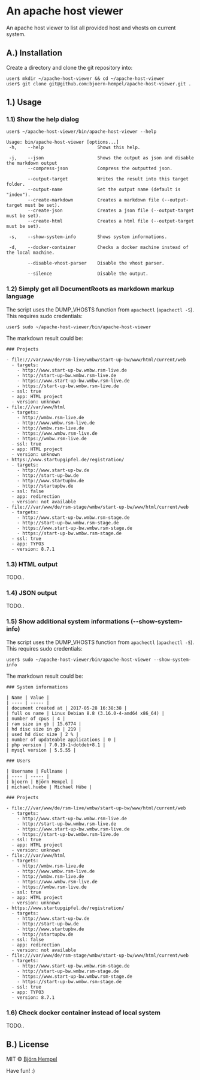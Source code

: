 # An apache host viewer

An apache host viewer to list all provided host and vhosts on current system.

## A.) Installation

Create a directory and clone the git repository into:

```
user$ mkdir ~/apache-host-viewer && cd ~/apache-host-viewer
user$ git clone git@github.com:bjoern-hempel/apache-host-viewer.git .
```

## 1.) Usage

### 1.1) Show the help dialog

```
user$ ~/apache-host-viewer/bin/apache-host-viewer --help

Usage: bin/apache-host-viewer [options...]
 -h,    --help                    Shows this help.

 -j,    --json                    Shows the output as json and disable the markdown output
        --compress-json           Compress the outputted json.

        --output-target           Writes the result into this target folder.
        --output-name             Set the output name (default is "index").
        --create-markdown         Creates a markdown file (--output-target must be set).
        --create-json             Creates a json file (--output-target must be set).
        --create-html             Creates a html file (--output-target must be set).

 -s,    --show-system-info        Shows system informations.

 -d,    --docker-container        Checks a docker machine instead of the local machine.

        --disable-vhost-parser    Disable the vhost parser.

        --silence                 Disable the output.
```

### 1.2) Simply get all DocumentRoots as markdown markup language

The script uses the DUMP_VHOSTS function from `apachectl` (`apachectl -S`). This requires sudo credentials:

```
user$ sudo ~/apache-host-viewer/bin/apache-host-viewer
```

The markdown result could be:

```
### Projects

- file:///var/www/de/rsm-live/wmbw/start-up-bw/www/html/current/web
  - targets:
    - http://www.start-up-bw.wmbw.rsm-live.de
    - http://start-up-bw.wmbw.rsm-live.de
    - https://www.start-up-bw.wmbw.rsm-live.de
    - https://start-up-bw.wmbw.rsm-live.de
  - ssl: true
  - app: HTML project
  - version: unknown
- file:///var/www/html
  - targets:
    - http://wmbw.rsm-live.de
    - http://www.wmbw.rsm-live.de
    - http://wmbw.rsm-live.de
    - https://www.wmbw.rsm-live.de
    - https://wmbw.rsm-live.de
  - ssl: true
  - app: HTML project
  - version: unknown
- https://www.startupgipfel.de/registration/
  - targets:
    - http://www.start-up-bw.de
    - http://start-up-bw.de
    - http://www.startupbw.de
    - http://startupbw.de
  - ssl: false
  - app: redirection
  - version: not available
- file:///var/www/de/rsm-stage/wmbw/start-up-bw/www/html/current/web
  - targets:
    - http://www.start-up-bw.wmbw.rsm-stage.de
    - http://start-up-bw.wmbw.rsm-stage.de
    - https://www.start-up-bw.wmbw.rsm-stage.de
    - https://start-up-bw.wmbw.rsm-stage.de
  - ssl: true
  - app: TYPO3
  - version: 8.7.1
```

### 1.3) HTML output

TODO..

### 1.4) JSON output

TODO..

### 1.5) Show additional system informations (--show-system-info)

The script uses the DUMP_VHOSTS function from `apachectl` (`apachectl -S`). This requires sudo credentials:

```
user$ sudo ~/apache-host-viewer/bin/apache-host-viewer --show-system-info
```

The markdown result could be:

```
### System informations

| Name | Value |
| ---- | ----- |
| document created at | 2017-05-28 16:38:38 |
| full os name | Linux Debian 8.8 (3.16.0-4-amd64 x86_64) |
| number of cpus | 4 |
| ram size in gb | 15.6774 |
| hd disc size in gb | 219 |
| used hd disc size | 2 % |
| number of updateable applications | 0 |
| php version | 7.0.19-1~dotdeb+8.1 |
| mysql version | 5.5.55 |

### Users

| Username | Fullname |
| ---- | ----- |
| bjoern | Björn Hempel |
| michael.huebe | Michael Hübe |

### Projects

- file:///var/www/de/rsm-live/wmbw/start-up-bw/www/html/current/web
  - targets:
    - http://www.start-up-bw.wmbw.rsm-live.de
    - http://start-up-bw.wmbw.rsm-live.de
    - https://www.start-up-bw.wmbw.rsm-live.de
    - https://start-up-bw.wmbw.rsm-live.de
  - ssl: true
  - app: HTML project
  - version: unknown
- file:///var/www/html
  - targets:
    - http://wmbw.rsm-live.de
    - http://www.wmbw.rsm-live.de
    - http://wmbw.rsm-live.de
    - https://www.wmbw.rsm-live.de
    - https://wmbw.rsm-live.de
  - ssl: true
  - app: HTML project
  - version: unknown
- https://www.startupgipfel.de/registration/
  - targets:
    - http://www.start-up-bw.de
    - http://start-up-bw.de
    - http://www.startupbw.de
    - http://startupbw.de
  - ssl: false
  - app: redirection
  - version: not available
- file:///var/www/de/rsm-stage/wmbw/start-up-bw/www/html/current/web
  - targets:
    - http://www.start-up-bw.wmbw.rsm-stage.de
    - http://start-up-bw.wmbw.rsm-stage.de
    - https://www.start-up-bw.wmbw.rsm-stage.de
    - https://start-up-bw.wmbw.rsm-stage.de
  - ssl: true
  - app: TYPO3
  - version: 8.7.1
```

### 1.6) Check docker container instead of local system

TODO..

## B.) License

MIT © [Björn Hempel](https://www.ixno.de)

Have fun! :)
